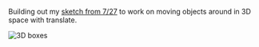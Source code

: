 Building out my [sketch from 7/27](https://github.com/tricialeach/processing/tree/master/sketch_170720a) to work on moving objects around in 3D space with translate.

![](https://github.com/tricialeach/processing/blob/master/sketch_170727i_project2/sketch_170727i.gif "3D boxes")
